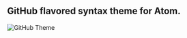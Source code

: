 ## GitHub flavored syntax theme for Atom.

![GitHub Theme](http://miwurster.github.io/atom-github-theme/screenshot.png "GitHub Theme")
